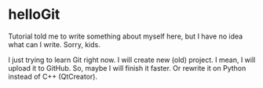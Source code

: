 # helloGit

Tutorial told me to write something about myself here, but I have no idea what can I write. Sorry, kids.

I just trying to learn Git right now.
I will create new (old) project. I mean, I will upload it to GitHub. So, maybe I will finish it faster. Or rewrite it on Python instead of C++ (QtCreator).